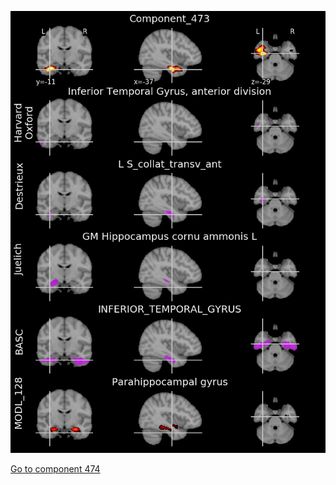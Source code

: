 


![473](preliminary/473.jpg "Component 473")

[Go to component 474](https://parietal-inria.github.io/MODL_atlas/512/474 "Component 474")